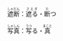 <ruby>遮断<rt>しゃだん</rt></ruby>：<ruby>遮る<rt>さえぎ　</rt></ruby>・<ruby>断<rt>た</rt>つ</ruby>

<ruby>写真<rt>しゃしん</rt></ruby>：<ruby>写<rt>うつ</rt>る</ruby>・<ruby>真<rt>まこと</rt></ruby>
